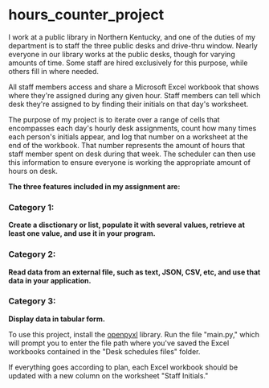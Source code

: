 # hours_counter_project

I work at a public library in Northern Kentucky, and one of the duties of my department is to staff the three public desks and drive-thru window. Nearly everyone in our library works at the public desks, though for varying amounts of time. Some staff are hired exclusively for this purpose, while others fill in where needed.

All staff members access and share a Microsoft Excel workbook that shows where they're assigned during any given hour. Staff members can tell which desk they're assigned to by finding their initials on that day's worksheet.

The purpose of my project is to iterate over a range of cells that encompasses each day's hourly desk assignments, count how many times each person's initials appear, and log that number on a worksheet at the end of the workbook. That number represents the amount of hours that staff member spent on desk during that week. The scheduler can then use this information to ensure everyone is working the appropriate amount of hours on desk.

**The three features included in my assignment are:**

### Category 1:

**Create a disctionary or list, populate it with several values, retrieve at least one value, and use it in your program.**

### Category 2:

**Read data from an external file, such as text, JSON, CSV, etc, and use that data in your application.**

### Category 3:

**Display data in tabular form.**


To use this project, install the [openpyxl](https://openpyxl.readthedocs.io/en/stable/#) library. Run the file "main.py," which will prompt you to enter the file path where you've saved the Excel workbooks contained in the "Desk schedules files" folder.

If everything goes according to plan, each Excel workbook should be updated with a new column on the worksheet "Staff Initials."